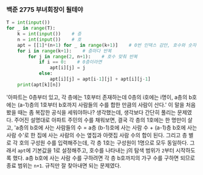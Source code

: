 ### 백준 2775 부녀회장이 될테야
```python
T = int(input())  
for _ in range(T):  
    k = int(input())    # 층  
    n = int(input())    # 호  
    apt = [[1]*(n+1) for _ in range(k+1)]    # 0번 인덱스 감안, 호수와 숫자 맞추기  
    for i in range(k+1):    # 층마다 반복  
        for j in range(2, n+1):    # 호수 맞춰 반복  
            if i == 0:    # 0층이라면  
                apt[i][j] = j  
            else:  
                apt[i][j] = apt[i-1][j] + apt[i][j-1]  
    print(apt[k][n])
```
'아파트는 0층부터 있고, 각 층에는 1호부터 존재하는데 0층의 i호에는 i명이, a층의 b호에는 (a-1)층의 1호부터 b호까지 사람들의 수를 합한 만큼의 사람이 산다.' 이 말을 처음 봤을 때는 좀 복잡한 공식을 세워야하나? 생각했는데, 생각보다 간단히 풀리는 문제였다. 
주어진 설명대로 아파트 주민의 수를 채워보면, 결국 각 층의 1호에는 한 명만이 살고, 'a층의 b호에 사는 사람들의 수 = a층 (b-1)호에 사는 사람 수 + (a-1)층 b호에 사는 사람 수'로 한 집에 사는 사람의 수는 옆집과 아랫집 사람 수의 합이 된다. 
그리고 층 별로 각 호의 구성원 수를 입력해주는데, 각 층 1호는 구성원이 1명으로 모두 동일하다. 그래서 `apt`에 기본값을 1로 설정해주고, 호수를 나타내는 j의 탐색 범위가 `2`부터 시작하도록 했다. a층 b호에 사는 사람 수를 구하려면 각 층 b호까지의 가구 수를 구하면 되므로 종료 범위는 `n+1`. 규칙만 잘 찾아내면 되는 문제였다.